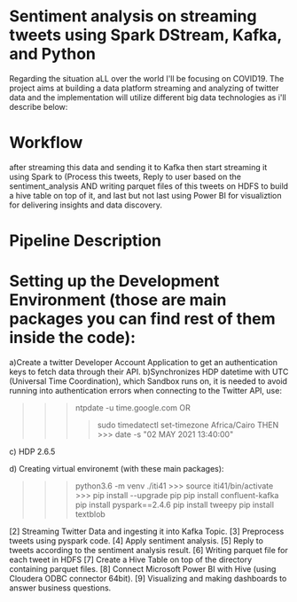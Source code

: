 # Sentiment analysis on streaming tweets using Spark DStream, Kafka, and Python
Regarding the situation aLL over the world I'll be focusing on COVID19.
The project aims at building a data platform streaming and analyzing of twitter data and the implementation will utilize different big data technologies as i'll describe below:

# Workflow
after streaming this data and sending it to Kafka then start streaming it using Spark to (Process this tweets, Reply to user based on the sentiment_analysis AND writing parquet files of this tweets on HDFS to build a hive table on top of it, and last but not last using Power BI for visualiztion for delivering insights and data discovery.

# Pipeline Description

# Setting up the Development Environment (those are main packages you can find rest of them inside the code):
  a)Create a twitter Developer Account Application to get an authentication keys to fetch data through their API.
  b)Synchronizes HDP datetime with UTC (Universal Time Coordination), which Sandbox runs on, it is needed to avoid running into authentication errors when connecting to the Twitter API, use: 
  >>> ntpdate -u time.google.com 
  OR 
  >>>> sudo timedatectl set-timezone Africa/Cairo 
  >>>> THEN >>> date -s "02 MAY 2021 13:40:00"
  
  c) HDP 2.6.5
  
  d) Creating virtual environemt (with these main packages):
   >>> python3.6 -m venv ./iti41 >>>
   >>> source iti41/bin/activate >>>
   >>> pip install --upgrade pip
   >>> pip install confluent-kafka 
   >>> pip install pyspark==2.4.6 
   >>> pip install tweepy 
   >>> pip install textblob
    
[2] Streaming Twitter Data and ingesting it into Kafka Topic.
[3] Preprocess tweets using pyspark code.
[4] Apply sentiment analysis.
[5] Reply to tweets according to the sentiment analysis result.
[6] Writing parquet file for each tweet in HDFS
[7] Create a Hive Table on top of the directory containing parquet files.
[8] Connect Microsoft Power BI with Hive (using Cloudera ODBC connector 64bit).
[9] Visualizing and making dashboards to answer business questions.
